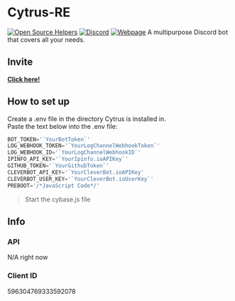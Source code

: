 # Cytrus-RE
[![Open Source Helpers](https://www.codetriage.com/rexogamer/cytrus-re/badges/users.svg)](https://www.codetriage.com/rexogamer/cytrus-re) [![Discord ](https://img.shields.io/discord/596304951718838275?color=Bonk&label=Cytrus-RE%20%20Support%20%20Server&logo=asd&logoColor=ad)](https://discord.gg/BfpMgXs) [![Webpage](https://img.shields.io/website?down_color=lightgrey&down_message=is%20down.&up_color=green&up_message=is%20up%21&url=https%3A%2F%2Fcytrus-re.github.io%2F)](https://cytrus-re.github.io)
A multipurpose Discord bot that covers all your needs.


## Invite
[**Click here!**](https://discordapp.com/api/oauth2/authorize?client_id=596304769333592078&permissions=2113404023&scope=bot)

## How to set up
Create a .env file in the directory Cytrus is installed in.  
Paste the text below into the .env file:  
```js
BOT_TOKEN='`YourBotToken`'
LOG_WEBHOOK_TOKEN='`YourLogChannelWebhookToken`'
LOG_WEBHOOK_ID='`YourLogChannelWebhookID`'
IPINFO_API_KEY='`YourIpinfo.ioAPIKey`'
GITHUB_TOKEN='`YourGithubToken`'
CLEVERBOT_API_KEY='`YourCleverBot.ioAPIKey'
CLEVERBOT_USER_KEY='`YourCleverBot.ioUserKey`'
PREBOOT='/*JavaScript Code*/'
```
> Start the cybase.js file  

## Info
### API
N/A right now
​
### Client ID
596304769333592078
